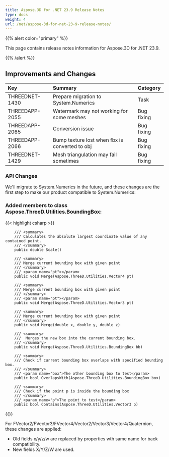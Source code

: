 ```yaml
---
title: Aspose.3D for .NET 23.9 Release Notes
type: docs
weight: 4
url: /net/aspose-3d-for-net-23-9-release-notes/
---
```


{{% alert color="primary" %}}

This page contains release notes information for Aspose.3D for .NET 23.9.

{{% /alert %}}
## **Improvements and Changes**

|**Key**|**Summary**|**Category**|
| :- | :- | :- |
| THREEDNET-1430 | Prepare migration to System.Numerics | Task |
| THREEDAPP-2055 | Watermark may not working for some meshes | Bug fixing |
| THREEDAPP-2065 | Conversion issue  | Bug fixing |
| THREEDAPP-2066 | Bump texture lost when fbx is converted to obj | Bug fixing |
| THREEDNET-1429 | Mesh triangulation may fail sometimes | Bug fixing |


### API Changes

We'll migrate to System.Numerics in the future, and these changes are the first step to make our product compatible to System.Numerics:

### Added members to class **Aspose.ThreeD.Utilities.BoundingBox**:

{{< highlight csharp >}}

        /// <summary>
        /// Calculates the absolute largest coordinate value of any contained point.
        /// </summary>
        public double Scale()

        /// <summary>
        /// Merge current bounding box with given point
        /// </summary>
        /// <param name="pt"></param>
        public void Merge(Aspose.ThreeD.Utilities.Vector4 pt)

        /// <summary>
        /// Merge current bounding box with given point
        /// </summary>
        /// <param name="pt"></param>
        public void Merge(Aspose.ThreeD.Utilities.Vector3 pt)

        /// <summary>
        /// Merge current bounding box with given point
        /// </summary>
        public void Merge(double x, double y, double z)

        /// <summary>
        ///  Merges the new box into the current bounding box.
        /// </summary>
        public void Merge(Aspose.ThreeD.Utilities.BoundingBox bb)

        /// <summary>
        /// Check if current bounding box overlaps with specified bounding box. 
        /// </summary>
        /// <param name="box">The other bounding box to test</param>
        public bool OverlapsWith(Aspose.ThreeD.Utilities.BoundingBox box)

        /// <summary>
        /// Check if the point p is inside the bounding box
        /// </summary>
        /// <param name="p">The point to test</param>
        public bool Contains(Aspose.ThreeD.Utilities.Vector3 p)
{{</highlight>}}


For FVector2/FVector3/FVector4/Vector2/Vector3/Vector4/Quaternion, these changes are applied:

* Old fields x/y/z/w are replaced by properties wth same name for back compatibility.
* New fields X/Y/Z/W are used.


